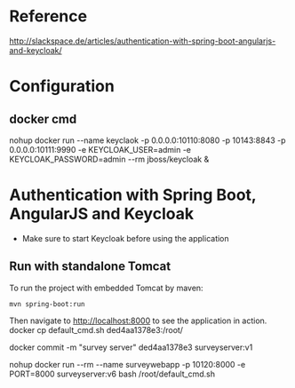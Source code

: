 # Reference
http://slackspace.de/articles/authentication-with-spring-boot-angularjs-and-keycloak/


# Configuration

## docker cmd
nohup  docker run  --name keyclaok -p 0.0.0.0:10110:8080 -p 10143:8843 -p 0.0.0.0:10111:9990 -e KEYCLOAK_USER=admin -e KEYCLOAK_PASSWORD=admin --rm  jboss/keycloak  &



# Authentication with Spring Boot, AngularJS and Keycloak

- Make sure to start Keycloak before using the application

## Run with standalone Tomcat

To run the project with embedded Tomcat by maven:

    mvn spring-boot:run
  
Then navigate to [http://localhost:8000](http://localhost:8000) to see the application in action.
docker cp  default_cmd.sh  ded4aa1378e3:/root/

docker commit -m "survey server" ded4aa1378e3 surveyserver:v1

 nohup docker run  --rm --name surveywebapp  -p 10120:8000 -e PORT=8000  surveyserver:v6  bash  /root/default_cmd.sh


